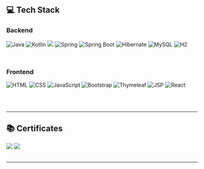 <div >

<h2>💻 Tech Stack</h2>  
<h3>Backend</h3>

![Java](https://img.shields.io/badge/Java-007396?style=for-the-badge&logo=java&logoColor=white)
![Kotlin](https://img.shields.io/badge/Kotlin-0074A6?style=for-the-badge&logo=Kotlin&logoColor=white)
<img src="https://img.shields.io/badge/PHP-777BB4?style=for-the-badge&logo=php&logoColor=white"/>
![Spring](https://img.shields.io/badge/Spring-6DB33F?style=for-the-badge&logo=spring&logoColor=white)
![Spring Boot](https://img.shields.io/badge/Spring%20Boot-6DB33F?style=for-the-badge&logo=springboot&logoColor=white)
![Hibernate](https://img.shields.io/badge/Hibernate-59666C?style=for-the-badge&logo=hibernate&logoColor=white)
![MySQL](https://img.shields.io/badge/MySQL-4479A1?style=for-the-badge&logo=mysql&logoColor=white)
![H2](https://img.shields.io/badge/H2-1C92C9?style=for-the-badge&logo=h2database&logoColor=white)


<br>
<h3>Frontend</h3>

![HTML](https://img.shields.io/badge/HTML5-E34F26?style=for-the-badge&logo=html5&logoColor=white)
![CSS](https://img.shields.io/badge/CSS3-1572B6?style=for-the-badge&logo=css3&logoColor=white)
![JavaScript](https://img.shields.io/badge/JavaScript-F7DF1E?style=for-the-badge&logo=javascript&logoColor=black)
![Bootstrap](https://img.shields.io/badge/Bootstrap-7952B3?style=for-the-badge&logo=bootstrap&logoColor=white)
![Thymeleaf](https://img.shields.io/badge/Thymeleaf-005F0F?style=for-the-badge&logo=thymeleaf&logoColor=white)
![JSP](https://img.shields.io/badge/JSP-0074A6?style=for-the-badge&logo=java&logoColor=white)
![React](https://img.shields.io/badge/React-1C92C9?style=for-the-badge&logo=React&logoColor=white)

<br>
<br>
<hr>

<h2>📚 Certificates</h2>  
<img src="https://img.shields.io/badge/정보처리기사-117ACA?style=for-the-badge&logoColor=white"/>
<img src="https://img.shields.io/badge/웹디자인기능사-F57C00?style=for-the-badge&logoColor=white"/>
<br>
<br>
<hr>














